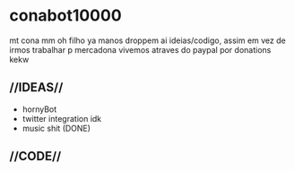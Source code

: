 # conabot10000
mt cona mm oh filho
ya manos droppem ai ideias/codigo, assim em vez de irmos trabalhar p mercadona vivemos atraves do paypal por donations kekw

## //IDEAS//
  - hornyBot
  - twitter integration idk
  - music shit (DONE)

## //CODE//
